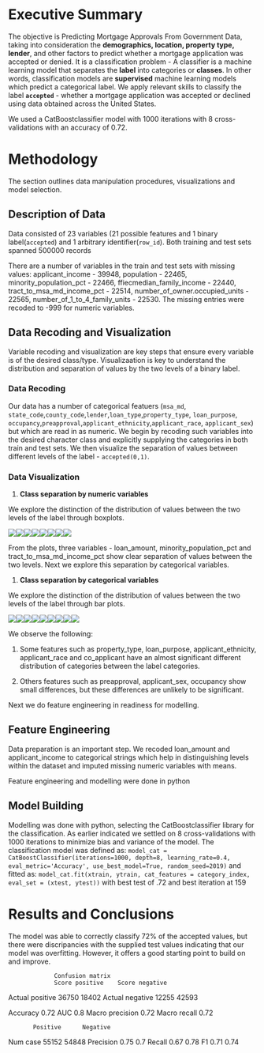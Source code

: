**Executive Summary**
=====================

The objective is Predicting Mortgage Approvals From Government Data,
taking into consideration the **demographics, location, property type,
lender**, and other factors to predict whether a mortgage application
was accepted or denied. It is a classification problem - A classifier is
a machine learning model that separates the **label** into categories or
**classes**. In other words, classification models are **supervised**
machine learning models which predict a categorical label. We apply
relevant skills to classify the label **`accepted`** - whether a
mortgage application was accepted or declined using data obtained across
the United States.

We used a CatBoostclassifier model with 1000 iterations with 8
cross-validations with an accuracy of 0.72.

**Methodology**
===============

The section outlines data manipulation procedures, visualizations and
model selection.

**Description of Data**
-----------------------

Data consisted of 23 variables (21 possible features and 1 binary
label(`accepted`) and 1 arbitrary identifier(`row_id`). Both training
and test sets spanned 500000 records

There are a number of variables in the train and test sets with missing
values: applicant\_income - 39948, population - 22465,
minority\_population\_pct - 22466, ffiecmedian\_family\_income - 22440,
tract\_to\_msa\_md\_income\_pct - 22514,
number\_of\_owner.occupied\_units - 22565,
number\_of\_1\_to\_4\_family\_units - 22530. The missing entries were
recoded to -999 for numeric variables.

**Data Recoding and Visualization**
-----------------------------------

Variable recoding and visualization are key steps that ensure every
variable is of the desired class/type. Visualizaation is key to
understand the distribution and separation of values by the two levels
of a binary label.

### **Data Recoding**

Our data has a number of categorical featuers (`msa_md`,
`state_code`,`county_code`,`lender`,`loan_type`,`property_type`,
`loan_purpose`,
`occupancy`,`preapproval`,`applicant_ethnicity`,`applicant_race`,
`applicant_sex`) but which are read in as numeric. We begin by recoding
such variables into the desired character class and explicitly supplying
the categories in both train and test sets. We then visualize the
separation of values between different levels of the label -
`accepted(0,1)`.

### **Data Visualization**

1.  **Class separation by numeric variables**

We explore the distinction of the distribution of values between the two
levels of the label through boxplots.

![](mortgage_clsf_md_files/figure-markdown_strict/Data%20viz-numerics-1.png)![](mortgage_clsf_md_files/figure-markdown_strict/Data%20viz-numerics-2.png)![](mortgage_clsf_md_files/figure-markdown_strict/Data%20viz-numerics-3.png)![](mortgage_clsf_md_files/figure-markdown_strict/Data%20viz-numerics-4.png)![](mortgage_clsf_md_files/figure-markdown_strict/Data%20viz-numerics-5.png)![](mortgage_clsf_md_files/figure-markdown_strict/Data%20viz-numerics-6.png)![](mortgage_clsf_md_files/figure-markdown_strict/Data%20viz-numerics-7.png)![](mortgage_clsf_md_files/figure-markdown_strict/Data%20viz-numerics-8.png)

From the plots, three variables - loan\_amount,
minority\_population\_pct and tract\_to\_msa\_md\_income\_pct show clear
separation of values between the two levels. Next we explore this
separation by categorical variables.

1.  **Class separation by categorical variables**

We explore the distinction of the distribution of values between the two
levels of the label through bar plots.

![](mortgage_clsf_md_files/figure-markdown_strict/Data%20viz-1.png)![](mortgage_clsf_md_files/figure-markdown_strict/Data%20viz-2.png)![](mortgage_clsf_md_files/figure-markdown_strict/Data%20viz-3.png)![](mortgage_clsf_md_files/figure-markdown_strict/Data%20viz-4.png)![](mortgage_clsf_md_files/figure-markdown_strict/Data%20viz-5.png)![](mortgage_clsf_md_files/figure-markdown_strict/Data%20viz-6.png)![](mortgage_clsf_md_files/figure-markdown_strict/Data%20viz-7.png)![](mortgage_clsf_md_files/figure-markdown_strict/Data%20viz-8.png)![](mortgage_clsf_md_files/figure-markdown_strict/Data%20viz-9.png)

We observe the following:

1.  Some features such as property\_type, loan\_purpose,
    applicant\_ethnicity, applicant\_race and co\_applicant have an
    almost significant different distribution of categories between the
    label categories.

2.  Others features such as preapproval, applicant\_sex, occupancy show
    small differences, but these differences are unlikely to be
    significant.

Next we do feature engineering in readiness for modelling.

**Feature Engineering**
-----------------------

Data preparation is an important step. We recoded loan\_amount and
applicant\_income to categorical strings which help in distinguishing
levels within the dataset and imputed missing numeric variables with
means.

Feature engineering and modelling were done in python

**Model Building**
------------------

Modelling was done with python, selecting the CatBoostclassifier library
for the classification. As earlier indicated we settled on 8
cross-validations with 1000 iterations to minimize bias and variance of
the model. The classification model was defined as:
`model_cat = CatBoostClassifier(iterations=1000, depth=8, learning_rate=0.4, eval_metric='Accuracy', use_best_model=True, random_seed=2019)`
and fitted as:
`model_cat.fit(xtrain, ytrain, cat_features = category_index, eval_set = (xtest, ytest))`
with best test of .72 and best iteration at 159

**Results and Conclusions**
===========================

The model was able to correctly classify 72% of the accepted values, but
there were discripancies with the supplied test values indicating that
our model was overfitting. However, it offers a good starting point to
build on and improve.

                 Confusion matrix
                 Score positive    Score negative

Actual positive 36750 18402 Actual negative 12255 42593

Accuracy 0.72 AUC 0.8 Macro precision 0.72 Macro recall 0.72

           Positive      Negative

Num case 55152 54848 Precision 0.75 0.7 Recall 0.67 0.78 F1 0.71 0.74
